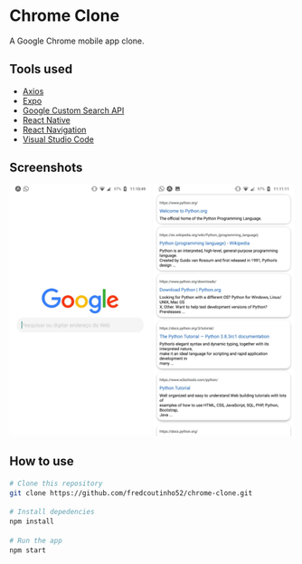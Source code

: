 # Chrome Clone

A Google Chrome mobile app clone.

## Tools used

* [Axios](https://github.com/axios/axios)
* [Expo](https://expo.io/)
* [Google Custom Search API](https://developers.google.com/custom-search/v1/overview)
* [React Native](https://reactnative.dev/)
* [React Navigation](https://reactnavigation.org/)
* [Visual Studio Code](https://code.visualstudio.com/)

## Screenshots

<center>
<img src="assets/home.jpeg" width="250">
<img src="assets/page.jpeg" width="250">
</center>

## How to use

```bash
# Clone this repository
git clone https://github.com/fredcoutinho52/chrome-clone.git

# Install depedencies
npm install

# Run the app
npm start
```
